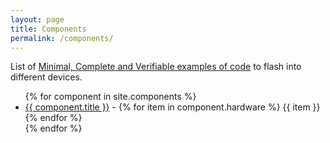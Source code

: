 ```yaml
---
layout: page
title: Components
permalink: /components/
---
```


List of [Minimal, Complete and Verifiable examples of code](https://stackoverflow.com/help/mcve) to flash into different devices.

<ul>
{% for component in site.components %}
  <li>
    <a href="{{ component.url }}">{{ component.title }}</a>
      -
      {% for item in component.hardware %}
        {{ item }}
      {% endfor %}
  </li>
{% endfor %}
</ul>
